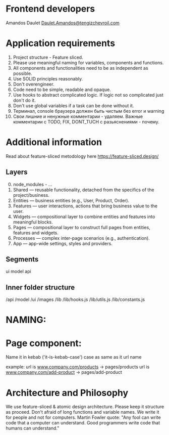 # Frontend developers

Amandos Daulet <Daulet.Amandos@tengizchevroil.com>


# Application requirements

1. Project structure - Feature sliced.
2. Please use meaningful naming for variables, components and functions.
3. All components and functionalities need to be as independent as possible.
4. Use SOLID principles reasonably.
5. Don't overengineer.
6. Code need to be simple, readable and opaque.
7. Use hooks to abstract complicated logic. If logic not so complicated just don't do it.
8. Don't use global variables if a task can be done without it.
9. Терминал, console браузера должен быть чистым без error и warning 
10. Свои лишние и ненужные комментарии - удаляем. Важные комментарии с TODO, FIX, DONT_TUCH с разьяснениями - почему.

# Additional information

Read about feature-sliced metodology here https://feature-sliced.design/

## Layers

0. node_modules - ...
1. Shared — reusable functionality, detached from the specifics of the project/business.
2. Entities — business entities (e.g., User, Product, Order).
3. Features — user interactions, actions that bring business value to the user.
4. Widgets — compositional layer to combine entities and features into meaningful blocks.
5. Pages — compositional layer to construct full pages from entities, features and widgets.
6. Processes — complex inter-page scenarios (e.g., authentication).
7. App — app-wide settings, styles and providers.


## Segments

ui
model
api

## Inner folder structure

/api
/model
/ui
/images
/lib
/lib/hooks.js
/lib/utils.js
/lib/constants.js

# NAMING:

# Page component:

Name it in kebab ('it-is-kebab-case') case as same as it url name

example:
url is www.company.com/products -> pages/products
url is www.company.com/add-product -> pages/add-product


# Architecture and Philosophy

We use feature-sliced & atomic design architecture. Please keep it structure as proceed.
Don't afraid of long functions and variable names. We write it for people and not for computers.
Martin Fowler quote: "Any fool can write code that a computer can understand. Good programmers write code that humans can understand."
